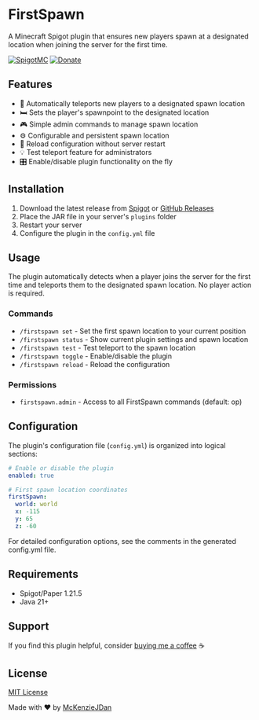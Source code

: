 # FirstSpawn

A Minecraft Spigot plugin that ensures new players spawn at a designated location when joining the server for the first time.

[![SpigotMC](https://img.shields.io/badge/SpigotMC-FirstSpawn-orange)](https://www.spigotmc.org/resources/firstspawn.122818/)
[![Donate](https://img.shields.io/badge/Donate-PayPal-blue.svg)](https://www.paypal.com/paypalme/mckenzio)

## Features

* 📍 Automatically teleports new players to a designated spawn location
* 🛏️ Sets the player's spawnpoint to the designated location
* 🎮 Simple admin commands to manage spawn location
* ⚙️ Configurable and persistent spawn location
* 🔄 Reload configuration without server restart
* 💡 Test teleport feature for administrators
* 🎛️ Enable/disable plugin functionality on the fly

## Installation

1. Download the latest release from [Spigot](https://www.spigotmc.org/resources/firstspawn.122818/) or [GitHub Releases](https://github.com/McKenzieJDan/FirstSpawn/releases)
2. Place the JAR file in your server's `plugins` folder
3. Restart your server
4. Configure the plugin in the `config.yml` file

## Usage

The plugin automatically detects when a player joins the server for the first time and teleports them to the designated spawn location. No player action is required.

### Commands

* `/firstspawn set` - Set the first spawn location to your current position
* `/firstspawn status` - Show current plugin settings and spawn location
* `/firstspawn test` - Test teleport to the spawn location
* `/firstspawn toggle` - Enable/disable the plugin
* `/firstspawn reload` - Reload the configuration

### Permissions

* `firstspawn.admin` - Access to all FirstSpawn commands (default: op)

## Configuration

The plugin's configuration file (`config.yml`) is organized into logical sections:

```yaml
# Enable or disable the plugin
enabled: true

# First spawn location coordinates
firstSpawn:
  world: world
  x: -115
  y: 65
  z: -60
```

For detailed configuration options, see the comments in the generated config.yml file.

## Requirements

- Spigot/Paper 1.21.5
- Java 21+

## Support

If you find this plugin helpful, consider [buying me a coffee](https://www.paypal.com/paypalme/mckenzio) ☕

## License

[MIT License](LICENSE)

Made with ❤️ by [McKenzieJDan](https://github.com/McKenzieJDan) 